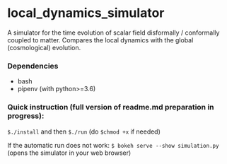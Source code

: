# local_dynamics_simulator
A simulator for the time evolution of scalar field disformally / conformally coupled to matter. Compares the local dynamics with the global (cosmological) evolution.

### Dependencies
- bash
- pipenv (with python>=3.6)

### Quick instruction (full version of readme.md preparation in progress):
```$./install``` and then
```$./run```
(do ```$chmod +x``` if needed)

If the automatic run does not work:
```$ bokeh serve --show simulation.py```
(opens the simulator in your web browser)
